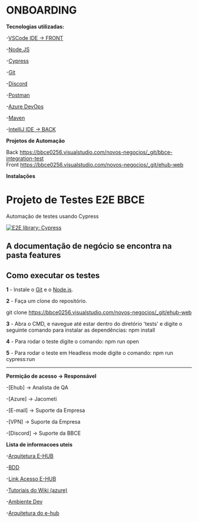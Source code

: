 <h1>ONBOARDING</h1>

<b>Tecnologias utilizadas:</b>


-[VSCode IDE -> FRONT](https://code.visualstudio.com/Download)			

-[Node.JS](https://nodejs.org/pt-br/download/)

-[Cypress](https://www.cypress.io/)

-[Git](git-scm.com)

-[Discord](https://discord.com/)			

-[Postman](https://www.postman.com/downloads/)		

-[Azure DevOps](https://bbce0256.visualstudio.com/)	

-[Maven](https://maven.apache.org/download.cgi)

-[IntelliJ IDE -> BACK](https://www.jetbrains.com/idea/download/other.html)

<b>Projetos de Automação</b>		

Back		https://bbce0256.visualstudio.com/novos-negocios/_git/bbce-integration-test		
Front		https://bbce0256.visualstudio.com/novos-negocios/_git/ehub-web		

<b>Instalações</b>

# Projeto de Testes E2E BBCE 

Automação de testes usando Cypress

[![E2E library: Cypress](https://img.shields.io/badge/E2E%20Framework-Cypress-blue)](https://www.cypress.io/)

## A documentação de negócio se encontra na pasta features

## Como executar os testes

**1** - Instale o [Git](https://git-scm.com/download/) e o [Node.js](https://nodejs.org/en/download/).

**2** - Faça um clone do repositório.

git clone https://bbce0256.visualstudio.com/novos-negocios/_git/ehub-web

**3** - Abra o CMD, e navegue até estar dentro do diretório 'tests' e digite o seguinte comando para instalar as dependências:
npm install

  
**4** - Para rodar o teste digite o comando:
npm run open

**5** - Para rodar o teste em Headless mode digite o comando:
npm run cypress:run

------------------------------------------------------------------------------------------------------------------------------------------------------------


				
<b>Permição de acesso -> Responsável</B>	

-[Ehub]		-> Analista de QA	

-[Azure]	  -> Jacometi		

-[E-mail]	-> Suporte da Empresa	

-[VPN]		  -> Suporte da Empresa	

-[Discord]        -> Suporte da BBCE
				
<b>Lista de informacoes uteis</b>			

-[Arquitetura E-HUB](https://web.microsoftstream.com/video/f714b317-408e-4563-afdf-a93dc8d0f4f5?list=trending)		

-[BDD](https://bbce0256.visualstudio.com/novos-negocios/_wiki/wikis/E-HUB.wiki/17/BDD-e-hub)

-[Link Acesso E-HUB](https://ehub.qa.bbce.tech/)

-[Tutoriais do Wiki (azure)](https://bbce0256.visualstudio.com/novos-negocios/_wiki/wikis/E-HUB.wiki/424/Documentos-QA)

-[Ambiente Dev](https://ehub.dev.bbce.tech/)

-[Arquitetura do e-hub](https://web.microsoftstream.com/video/f714b317-408e-4563-afdf-a93dc8d0f4f5?list=trending)
